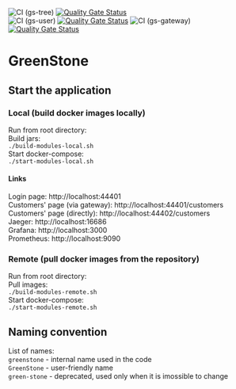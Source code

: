 ![CI (gs-tree)](https://github.com/asamal/greenstone/workflows/CI%20(gs-tree)/badge.svg)
[![Quality Gate Status](https://sonarcloud.io/api/project_badges/measure?project=gs-tree&metric=alert_status)](https://sonarcloud.io/dashboard?id=gs-tree)  
![CI (gs-user)](https://github.com/asamal/greenstone/workflows/CI%20(gs-user)/badge.svg)
[![Quality Gate Status](https://sonarcloud.io/api/project_badges/measure?project=gs-user&metric=alert_status)](https://sonarcloud.io/dashboard?id=gs-user)
![CI (gs-gateway)](https://github.com/asamal/greenstone/workflows/CI%20(gs-gateway)/badge.svg)
[![Quality Gate Status](https://sonarcloud.io/api/project_badges/measure?project=gs-gateway&metric=alert_status)](https://sonarcloud.io/dashboard?id=gs-gateway)


# GreenStone

## Start the application

### Local (build docker images locally)

Run from root directory:  
Build jars:  
`./build-modules-local.sh`  
Start docker-compose:   
`./start-modules-local.sh`

#### Links
Login page:
http://localhost:44401  
Customers' page (via gateway):
http://localhost:44401/customers  
Customers' page (directly):
http://localhost:44402/customers  
Jaeger:
http://localhost:16686  
Grafana:
http://localhost:3000  
Prometheus:
http://localhost:9090  

### Remote (pull docker images from the repository)

Run from root directory:  
Pull images:  
`./build-modules-remote.sh`  
Start docker-compose:   
`./start-modules-remote.sh`

## Naming convention

List of names:  
`greenstone` - internal name used in the code  
`GreenStone` - user-friendly name  
`green-stone` - deprecated, used only when it is imossible to change  